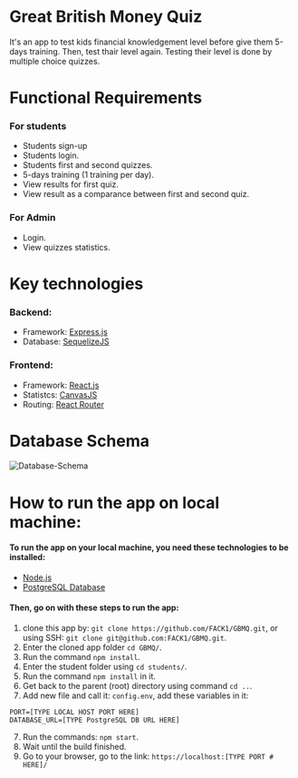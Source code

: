 # Great British Money Quiz
It's an app to test kids financial knowledgement level before give them 5-days training. Then, test thair level again. Testing their level is done by multiple choice quizzes.

# Functional Requirements
### For students
- Students sign-up
- Students login.
- Students first and second quizzes.
- 5-days training (1 training per day).
- View results for first quiz.
- View result as a comparance between first and second quiz.

### For Admin
- Login.
- View quizzes statistics.

# Key technologies
### Backend: 
- Framework: [Express.js](https://expressjs.com/en/4x/api.html)
- Database: [SequelizeJS](http://docs.sequelizejs.com/manual/getting-started.html)

### Frontend: 
- Framework: [React.js](https://reactjs.org/docs/getting-started.html)
- Statistcs: [CanvasJS](https://canvasjs.com/react-charts/pie-chart/)
- Routing: [React Router](https://reacttraining.com/react-router/)

# Database Schema

![Database-Schema](https://user-images.githubusercontent.com/41734542/55286797-12b5e600-53a9-11e9-89a4-b29b2acb5653.png)

# How to run the app on local machine:

#### To run the app on your local machine, you need these technologies to be installed:
  - [Node.js](https://nodejs.org/en/download/)
  - [PostgreSQL Database](https://www.postgresql.org)
 
#### Then, go on with these steps to run the app:
1. clone this app by: `git clone https://github.com/FACK1/GBMQ.git`, or using SSH: `git clone git@github.com:FACK1/GBMQ.git`.
2. Enter the cloned app folder `cd GBMQ/`.
3. Run the command `npm install`.
4. Enter the student folder using `cd students/`.
5. Run the command `npm install` in it.
6. Get back to the parent (root) directory using command `cd ..`.
7. Add new file and call it: `config.env`, add these variables in it:
```dotenv
PORT=[TYPE LOCAL HOST PORT HERE]
DATABASE_URL=[TYPE PostgreSQL DB URL HERE]
```

7. Run the commands: `npm start`.
8. Wait until the build finished.
9. Go to your browser, go to the link: `https://localhost:[TYPE PORT # HERE]/`
